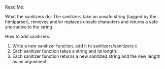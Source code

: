Read Me:

What the sanitizers do:
The sanitizers take an unsafe string (tagged by the htmlparser), removes and/or replaces unsafe characters and returns a safe alternative to the string.

How to add sanitizers:
1. Write a new sanitizer function, add it to sanitizers/sanitizers.c
2. Each sanitizer function takes a string and its length.
3. Each sanitizer function returns a new sanitized string and the new length as an arguement.